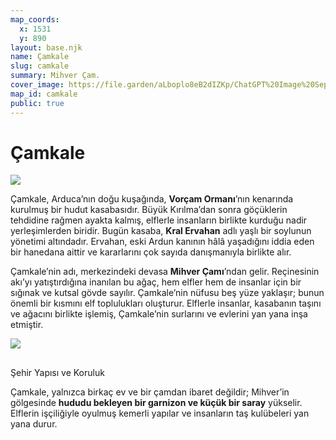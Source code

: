 ```yaml
---
map_coords:
  x: 1531
  y: 890
layout: base.njk
name: Çamkale
slug: camkale
summary: Mihver Çam.
cover_image: https://file.garden/aLboplo8eB2dIZKp/ChatGPT%20Image%20Sep%202%2C%202025%2C%2003_50_31%20PM.png
map_id: camkale
public: true
---
```

# Çamkale



![](https://file.garden/aLboplo8eB2dIZKp/ChatGPT%20Image%20Sep%202%2C%202025%2C%2003_55_46%20PM.png)

Çamkale, Arduca’nın doğu kuşağında, **Vorçam Ormanı**’nın kenarında kurulmuş bir hudut kasabasıdır. Büyük Kırılma’dan sonra göçüklerin tehdidine rağmen ayakta kalmış, elflerle insanların birlikte kurduğu nadir yerleşimlerden biridir. Bugün kasaba, **Kral Ervahan** adlı yaşlı bir soylunun yönetimi altındadır. Ervahan, eski Ardun kanının hâlâ yaşadığını iddia eden bir hanedana aittir ve kararlarını çok sayıda danışmanıyla birlikte alır.

Çamkale’nin adı, merkezindeki devasa **Mihver Çamı**’ndan gelir. Reçinesinin akı’yı yatıştırdığına inanılan bu ağaç, hem elfler hem de insanlar için bir sığınak ve kutsal gövde sayılır. Çamkale’nin nüfusu beş yüze yaklaşır; bunun önemli bir kısmını elf toplulukları oluşturur. Elflerle insanlar, kasabanın taşını ve ağacını birlikte işlemiş, Çamkale’nin surlarını ve evlerini yan yana inşa etmiştir.


![](https://file.garden/aLboplo8eB2dIZKp/ChatGPT%20Image%20Sep%202%2C%202025%2C%2003_57_23%20PM.png)

## 
Şehir Yapısı ve Koruluk


Çamkale, yalnızca birkaç ev ve bir çamdan ibaret değildir; Mihver’in gölgesinde **hududu bekleyen bir garnizon ve küçük bir saray** yükselir. Elflerin işçiliğiyle oyulmuş kemerli yapılar ve insanların taş kulübeleri yan yana durur.
